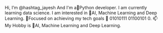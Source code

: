 Hi, I’m @hashtag_jayesh
And I'm a🐍Python developer.
I am currently learning data science.
I am interested in 🤖AI, Machine Learning and Deep Learning.
🎯Focused on achieving my tech goals
🤖 01010111 01100101 0.
📫 My Hobby is 🤖AI, Machine Learning and Deep Learning.
